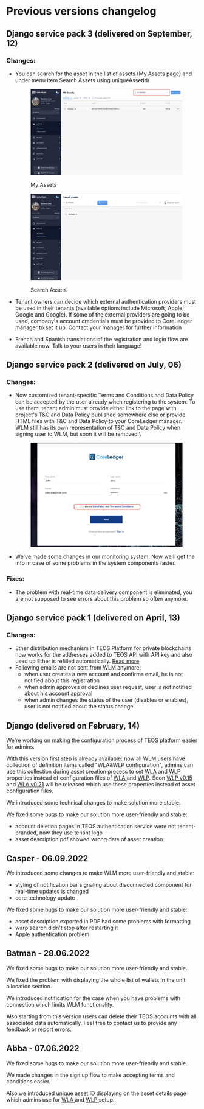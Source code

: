 # Previous versions changelog

## Django service pack 3 (delivered on September, 12)

### Changes:

*   You can search for the asset in the list of assets (My Assets page) and under menu item Search Assets using uniqueAssetId\


    <div>

    <figure><img src="../.gitbook/assets/image (83).png" alt=""><figcaption><p>My Assets</p></figcaption></figure>

     

    <figure><img src="../.gitbook/assets/image (84).png" alt=""><figcaption><p>Search Assets</p></figcaption></figure>

    </div>
* Tenant owners can decide which external authentication providers must be used in their tenants (available options include Microsoft, Apple, Google and Google). If some of the external providers are going to be used, company's account credentials must be provided to CoreLedger manager to set it up. Contact your manager for further information
* French and Spanish translations of the registration and login flow are available now. Talk to your users in their language!

## Django service pack 2 (delivered on July, 06)

### Changes:

*   Now customized tenant-specific Terms and Conditions and Data Policy can be accepted by the user already when registering to the system. To use them, tenant admin must provide either link to the page with project's T\&C and Data Policy published somewhere else or provide HTML files with T\&C and Data Policy to your CoreLedger manager. \
    WLM still has its own representation of T\&C and Data Policy when signing user to WLM, but soon it will be removed.\


    <figure><img src="../.gitbook/assets/Screenshot 2023-05-23 at 14.27.55.png" alt=""><figcaption></figcaption></figure>
* We've made some changes in our monitoring system. Now we'll get the info in case of some problems in the system components faster.

### Fixes:

* The problem with real-time data delivery component is eliminated, you are not supposed to see errors about this problem so often anymore.

## Django service pack 1  (delivered on April, 13)

### Changes:

* Ether distribution mechanism in TEOS Platform for private blockchains now works for the addresses added to TEOS API with API key and also used up Ether is refilled automatically. [Read more  ](broken-reference)
* Following emails are not sent from WLM anymore:
  * when user creates a new account and confirms email, he is not notified about this registration
  * when admin approves or declines user request, user is not notified about his account approval
  * when admin changes the status of the user (disables or enables), user is not notified about the status change

## Django (delivered on February, 14)

We're working on making the configuration process of TEOS platform easier for admins.

With this version first step is already available: now all WLM users have collection of definition items called "WLA\&WLP configuration", admins can use this collection during asset creation process to set [WLA ](https://teos-docs.coreledger.net/v/white-label-mobile-app/)and [WLP ](https://teos-docs.coreledger.net/v/white-label-portal/)properties instead of configuration files of [WLA ](https://teos-docs.coreledger.net/v/white-label-mobile-app/)and [WLP](https://teos-docs.coreledger.net/v/white-label-portal/). Soon [WLP v0.15](https://teos-docs.coreledger.net/v/white-label-portal/) and [WLA v0.21](https://teos-docs.coreledger.net/v/white-label-mobile-app/) will be released which use these properties instead of asset configuration files.

We introduced some technical changes to make solution more stable.

We fixed some bugs to make our solution more user-friendly and stable:

* account deletion pages in TEOS authentication service were not tenant-branded, now they use tenant logo
* asset description pdf showed wrong date of asset creation

## Casper - 06.09.2022

We introduced some changes to make WLM more user-friendly and stable:

* styling of notification bar signaling about disconnected component for real-time updates is changed
* core technology update

We fixed some bugs to make our solution more user-friendly and stable:

* asset description exported in PDF had some problems with formatting
* warp search didn't stop after restarting it
* Apple authentication problem

## Batman - 28.06.2022

We fixed some bugs to make our solution more user-friendly and stable.

We fixed the problem with displaying the whole list of wallets in the unit allocation section.&#x20;

We introduced notification for the case when you have problems with connection which limits WLM functionality.&#x20;

Also starting from this version users can delete their TEOS accounts with all associated data automatically. Feel free to contact us to provide any feedback or report errors.

## Abba - 07.06.2022

We fixed some bugs to make our solution more user-friendly and stable.&#x20;

We made changes in the sign up flow to make accepting terms and conditions easier.&#x20;

Also we introduced unique asset ID displaying on the asset details page which admins use for [WLA ](https://app.gitbook.com/o/ZaeNizhnU47lCcTSk7wB/s/7Xg7iannH70Bvo1bfqMb/)and [WLP ](https://app.gitbook.com/o/ZaeNizhnU47lCcTSk7wB/s/iTYqY7GQFlQO0s8Vbk2r/)setup.&#x20;
